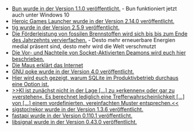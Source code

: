 * [Bun wurde in der Version 1.1.0 veröffentlicht.](https://github.com/oven-sh/bun/releases/tag/bun-v1.1.0) - Bun funktioniert jetzt auch unter Windows 10
* [Heroic Games Launcher wurde in der Version 2.14.0 veröffentlicht.](https://github.com/Heroic-Games-Launcher/HeroicGamesLauncher/releases/tag/v2.14.0)
* [tig wurde in der Version 2.5.9 veröffentlicht.](https://github.com/jonas/tig/releases/tag/tig-2.5.9)
* [Die Förderleistung von fossilen Brennstoffen wird sich bis bis zum Ende des Jahrzehnts vervierfachen.](https://blog.fefe.de/?ts=98f4bd6a) - Desto mehr erneuerbare Energien medial präsent sind, desto mehr wird die Welt verschmutzt
* [Die Vor- und Nachteile von Socket-Aktivierten Deamons wird euch hier beschrieben.](https://utcc.utoronto.ca/~cks/space/blog/linux/SystemdSocketActivationThoughts)
* [Die Maus erklärt das Internet](https://netzpolitik.org/2024/tv-tipps-die-maus-erklaert-das-internet/)
* [GNU poke wurde in der Version 4.0 veröffentlicht.](https://www.phoronix.com/news/GNU-Poke-4.0-Poke-ELF-1.0)
* [Hier wird euch gezeigt, warum SQLite im Produktivbetrieb durchaus eine Option ist.](https://fractaledmind.github.io/2023/12/23/rubyconftw/)
* [>>KI ist zunächst nicht in der Lage [...] zu »erkennen« oder gar zu »verstehen«. Es berechnet lediglich eine Trefferwahrscheinlichkeit [...] von [...] einem vordefinierten, vereinfachten Muster entsprechen.<<](https://www.kuketz-blog.de/ki-und-datenschutz-eine-kritische-betrachtung/)
* [sigstor/rekor wurde in der Version 1.3.6 veröffentlicht.](https://github.com/sigstore/rekor/releases/tag/v1.3.6)
* [fastapi wurde in der Version 0.110.1 veröffentlicht.](https://github.com/tiangolo/fastapi/releases/tag/0.110.1)
* [libsignal wurde in der Version 0.43.0 veröffentlicht.](https://github.com/signalapp/libsignal/releases/tag/v0.43.0)
